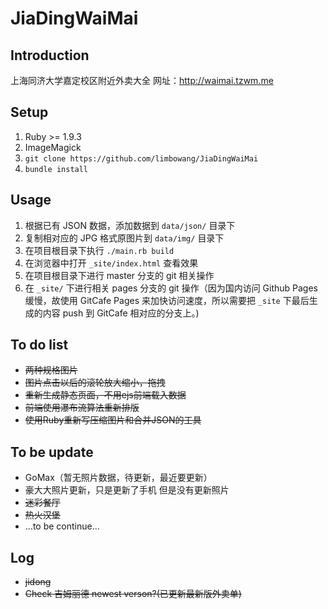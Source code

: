 JiaDingWaiMai
=============

## Introduction

上海同济大学嘉定校区附近外卖大全
网址：http://waimai.tzwm.me


## Setup

1. Ruby >= 1.9.3
2. ImageMagick
3. `git clone https://github.com/limbowang/JiaDingWaiMai`
4. `bundle install`


## Usage

1. 根据已有 JSON 数据，添加数据到 `data/json/` 目录下
2. 复制相对应的 JPG 格式原图片到 `data/img/` 目录下
3. 在项目根目录下执行 `./main.rb build`
4. 在浏览器中打开 `_site/index.html` 查看效果
5. 在项目根目录下进行 master 分支的 git 相关操作
6. 在 `_site/` 下进行相关 pages 分支的 git 操作（因为国内访问 Github Pages 缓慢，故使用 GitCafe Pages 来加快访问速度，所以需要把 `_site` 下最后生成的内容 push 到 GitCafe 相对应的分支上。)


## To do list

- ~~两种规格图片~~
- ~~图片点击以后的滚轮放大缩小，拖拽~~
- ~~重新生成静态页面，不用ejs前端载入数据~~
- ~~前端使用瀑布流算法重新排版~~
- ~~使用Ruby重新写压缩图片和合并JSON的工具~~


##  To be update

- GoMax（暂无照片数据，待更新，最近要更新）
- 豪大大照片更新，只是更新了手机 但是没有更新照片
- ~~迷彩餐厅~~
- ~~热火汉堡~~
- ...to be continue...


##  Log

- ~~jidong~~
- ~~Check 吉姆丽德 newest verson?(已更新最新版外卖单)~~
